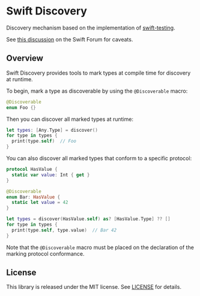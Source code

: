 # Swift Discovery

Discovery mechanism based on the implementation of [swift-testing](https://github.com/swiftlang/swift-testing).

See [this discussion](https://forums.swift.org/t/how-does-swift-testing-test-discovery-work/72771/2) on the Swift Forum for caveats.

## Overview

Swift Discovery provides tools to mark types at compile time for discovery at runtime.

To begin, mark a type as discoverable by using the `@Discoverable` macro:

```swift
@Discoverable
enum Foo {}
```

Then you can discover all marked types at runtime:

```swift
let types: [Any.Type] = discover()
for type in types {
  print(type.self)  // Foo
}
```

You can also discover all marked types that conform to a specific protocol:

```swift
protocol HasValue {
  static var value: Int { get }
}

@Discoverable
enum Bar: HasValue {
  static let value = 42
}

let types = discover(HasValue.self) as? [HasValue.Type] ?? []
for type in types {
  print(type.self, type.value)  // Bar 42
}
```

Note that the `@Discoverable` macro must be placed on the declaration of the marking protocol conformance.

## License

This library is released under the MIT license. See [LICENSE](LICENSE) for details.
